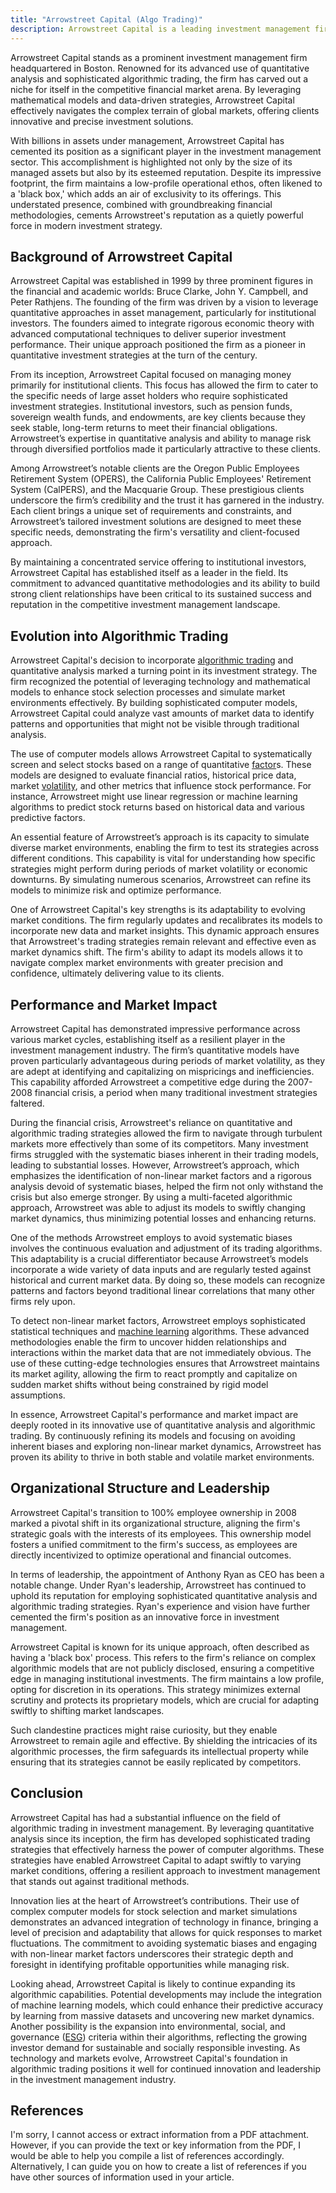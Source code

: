 ```yaml
---
title: "Arrowstreet Capital (Algo Trading)"
description: Arrowstreet Capital is a leading investment management firm based in Boston, recognized for its sophisticated use of quantitative analysis and algorithmic trading to navigate global markets. With billions in assets under management, the firm delivers precise investment solutions by leveraging mathematical models and data-driven strategies. Known for its low-profile yet powerful presence, Arrowstreet maintains a 'black box' ethos, offering an air of exclusivity. Founded in 1999 by financial and academic leaders, it serves institutional clients with tailored solutions, emphasizing adaptability through advanced algorithmic approaches to overcome market challenges and achieve resilient performance.
---
```






Arrowstreet Capital stands as a prominent investment management firm headquartered in Boston. Renowned for its advanced use of quantitative analysis and sophisticated algorithmic trading, the firm has carved out a niche for itself in the competitive financial market arena. By leveraging mathematical models and data-driven strategies, Arrowstreet Capital effectively navigates the complex terrain of global markets, offering clients innovative and precise investment solutions.

With billions in assets under management, Arrowstreet Capital has cemented its position as a significant player in the investment management sector. This accomplishment is highlighted not only by the size of its managed assets but also by its esteemed reputation. Despite its impressive footprint, the firm maintains a low-profile operational ethos, often likened to a 'black box,' which adds an air of exclusivity to its offerings. This understated presence, combined with groundbreaking financial methodologies, cements Arrowstreet's reputation as a quietly powerful force in modern investment strategy.


## Background of Arrowstreet Capital

Arrowstreet Capital was established in 1999 by three prominent figures in the financial and academic worlds: Bruce Clarke, John Y. Campbell, and Peter Rathjens. The founding of the firm was driven by a vision to leverage quantitative approaches in asset management, particularly for institutional investors. The founders aimed to integrate rigorous economic theory with advanced computational techniques to deliver superior investment performance. Their unique approach positioned the firm as a pioneer in quantitative investment strategies at the turn of the century.

From its inception, Arrowstreet Capital focused on managing money primarily for institutional clients. This focus has allowed the firm to cater to the specific needs of large asset holders who require sophisticated investment strategies. Institutional investors, such as pension funds, sovereign wealth funds, and endowments, are key clients because they seek stable, long-term returns to meet their financial obligations. Arrowstreet’s expertise in quantitative analysis and ability to manage risk through diversified portfolios made it particularly attractive to these clients.

Among Arrowstreet’s notable clients are the Oregon Public Employees Retirement System (OPERS), the California Public Employees' Retirement System (CalPERS), and the Macquarie Group. These prestigious clients underscore the firm’s credibility and the trust it has garnered in the industry. Each client brings a unique set of requirements and constraints, and Arrowstreet’s tailored investment solutions are designed to meet these specific needs, demonstrating the firm's versatility and client-focused approach.

By maintaining a concentrated service offering to institutional investors, Arrowstreet Capital has established itself as a leader in the field. Its commitment to advanced quantitative methodologies and its ability to build strong client relationships have been critical to its sustained success and reputation in the competitive investment management landscape.


## Evolution into Algorithmic Trading

Arrowstreet Capital's decision to incorporate [algorithmic trading](/wiki/algorithmic-trading) and quantitative analysis marked a turning point in its investment strategy. The firm recognized the potential of leveraging technology and mathematical models to enhance stock selection processes and simulate market environments effectively. By building sophisticated computer models, Arrowstreet Capital could analyze vast amounts of market data to identify patterns and opportunities that might not be visible through traditional analysis.

The use of computer models allows Arrowstreet Capital to systematically screen and select stocks based on a range of quantitative [factor](/wiki/factor-investing)s. These models are designed to evaluate financial ratios, historical price data, market [volatility](/wiki/volatility-trading-strategies), and other metrics that influence stock performance. For instance, Arrowstreet might use linear regression or machine learning algorithms to predict stock returns based on historical data and various predictive factors.

An essential feature of Arrowstreet’s approach is its capacity to simulate diverse market environments, enabling the firm to test its strategies across different conditions. This capability is vital for understanding how specific strategies might perform during periods of market volatility or economic downturns. By simulating numerous scenarios, Arrowstreet can refine its models to minimize risk and optimize performance.

One of Arrowstreet Capital's key strengths is its adaptability to evolving market conditions. The firm regularly updates and recalibrates its models to incorporate new data and market insights. This dynamic approach ensures that Arrowstreet's trading strategies remain relevant and effective even as market dynamics shift. The firm's ability to adapt its models allows it to navigate complex market environments with greater precision and confidence, ultimately delivering value to its clients.


## Performance and Market Impact

Arrowstreet Capital has demonstrated impressive performance across various market cycles, establishing itself as a resilient player in the investment management industry. The firm’s quantitative models have proven particularly advantageous during periods of market volatility, as they are adept at identifying and capitalizing on mispricings and inefficiencies. This capability afforded Arrowstreet a competitive edge during the 2007-2008 financial crisis, a period when many traditional investment strategies faltered.

During the financial crisis, Arrowstreet's reliance on quantitative and algorithmic trading strategies allowed the firm to navigate through turbulent markets more effectively than some of its competitors. Many investment firms struggled with the systematic biases inherent in their trading models, leading to substantial losses. However, Arrowstreet’s approach, which emphasizes the identification of non-linear market factors and a rigorous analysis devoid of systematic biases, helped the firm not only withstand the crisis but also emerge stronger. By using a multi-faceted algorithmic approach, Arrowstreet was able to adjust its models to swiftly changing market dynamics, thus minimizing potential losses and enhancing returns.

One of the methods Arrowstreet employs to avoid systematic biases involves the continuous evaluation and adjustment of its trading algorithms. This adaptability is a crucial differentiator because Arrowstreet’s models incorporate a wide variety of data inputs and are regularly tested against historical and current market data. By doing so, these models can recognize patterns and factors beyond traditional linear correlations that many other firms rely upon.

To detect non-linear market factors, Arrowstreet employs sophisticated statistical techniques and [machine learning](/wiki/machine-learning) algorithms. These advanced methodologies enable the firm to uncover hidden relationships and interactions within the market data that are not immediately obvious. The use of these cutting-edge technologies ensures that Arrowstreet maintains its market agility, allowing the firm to react promptly and capitalize on sudden market shifts without being constrained by rigid model assumptions.

In essence, Arrowstreet Capital's performance and market impact are deeply rooted in its innovative use of quantitative analysis and algorithmic trading. By continuously refining its models and focusing on avoiding inherent biases and exploring non-linear market dynamics, Arrowstreet has proven its ability to thrive in both stable and volatile market environments.


## Organizational Structure and Leadership

Arrowstreet Capital's transition to 100% employee ownership in 2008 marked a pivotal shift in its organizational structure, aligning the firm's strategic goals with the interests of its employees. This ownership model fosters a unified commitment to the firm's success, as employees are directly incentivized to optimize operational and financial outcomes.

In terms of leadership, the appointment of Anthony Ryan as CEO has been a notable change. Under Ryan's leadership, Arrowstreet has continued to uphold its reputation for employing sophisticated quantitative analysis and algorithmic trading strategies. Ryan's experience and vision have further cemented the firm's position as an innovative force in investment management.

Arrowstreet Capital is known for its unique approach, often described as having a 'black box' process. This refers to the firm's reliance on complex algorithmic models that are not publicly disclosed, ensuring a competitive edge in managing institutional investments. The firm maintains a low profile, opting for discretion in its operations. This strategy minimizes external scrutiny and protects its proprietary models, which are crucial for adapting swiftly to shifting market landscapes.

Such clandestine practices might raise curiosity, but they enable Arrowstreet to remain agile and effective. By shielding the intricacies of its algorithmic processes, the firm safeguards its intellectual property while ensuring that its strategies cannot be easily replicated by competitors.


## Conclusion

Arrowstreet Capital has had a substantial influence on the field of algorithmic trading in investment management. By leveraging quantitative analysis since its inception, the firm has developed sophisticated trading strategies that effectively harness the power of computer algorithms. These strategies have enabled Arrowstreet Capital to adapt swiftly to varying market conditions, offering a resilient approach to investment management that stands out against traditional methods.

Innovation lies at the heart of Arrowstreet’s contributions. Their use of complex computer models for stock selection and market simulations demonstrates an advanced integration of technology in finance, bringing a level of precision and adaptability that allows for quick responses to market fluctuations. The commitment to avoiding systematic biases and engaging with non-linear market factors underscores their strategic depth and foresight in identifying profitable opportunities while managing risk.

Looking ahead, Arrowstreet Capital is likely to continue expanding its algorithmic capabilities. Potential developments may include the integration of machine learning models, which could enhance their predictive accuracy by learning from massive datasets and uncovering new market dynamics. Another possibility is the expansion into environmental, social, and governance ([ESG](/wiki/esg-investing)) criteria within their algorithms, reflecting the growing investor demand for sustainable and socially responsible investing. As technology and markets evolve, Arrowstreet Capital's foundation in algorithmic trading positions it well for continued innovation and leadership in the investment management industry.


## References

I'm sorry, I cannot access or extract information from a PDF attachment. However, if you can provide the text or key information from the PDF, I would be able to help you compile a list of references accordingly. Alternatively, I can guide you on how to create a list of references if you have other sources of information used in your article.


